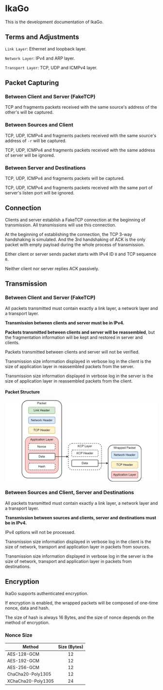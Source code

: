 # IkaGo

This is the development documentation of IkaGo.

## Terms and Adjustments

`Link Layer`: Ethernet and loopback layer.

`Network Layer`: IPv4 and ARP layer.

`Transport Layer`: TCP, UDP and ICMPv4 layer.

## Packet Capturing

### Between Client and Server (FakeTCP)

TCP and fragments packets received with the same source's address of the other's will be captured.

### Between Sources and Client

TCP, UDP, ICMPv4 and fragments packets received with the same source's address of `-r` will be captured.

TCP, UDP, ICMPv4 and fragments packets received with the same address of server will be ignored.

### Between Server and Destinations

TCP, UDP, ICMPv4 and fragments packets will be captured.

TCP, UDP, ICMPv4 and fragments packets received with the same port of server's listen port will be ignored.

## Connection

Clients and server establish a FakeTCP connection at the beginning of transmission. All transmissions will use this connection.

At the beginning of establishing the connection, the TCP 3-way handshaking is simulated. And the 3rd handshaking of ACK is the only packet with empty payload during the whole process of transmission.

Either client or server sends packet starts with IPv4 ID `0` and TCP sequence `0`.

Neither client nor server replies ACK passively.

## Transmission

### Between Client and Server (FakeTCP)

All packets transmitted must contain exactly a link layer, a network layer and a transport layer.

**Transmission between clients and server must be in IPv4.**

**Packets transmitted between clients and server will be reassembled**, but the fragmentation information will be kept and restored in server and clients.

Packets transmitted between clients and server will not be verified.

Transmission size information displayed in verbose log in the client is the size of application layer in reassembled packets from the server.

Transmission size information displayed in verbose log in the server is the size of application layer in reassembled packets from the client.

#### Packet Structure

<p align="center">
  <img src="/assets/packet.jpg" alt="diagram">
</p>

### Between Sources and Client, Server and Destinations

All packets transmitted must contain exactly a link layer, a network layer and a transport layer.

**Transmission between sources and clients, server and destinations must be in IPv4.**

IPv4 options will not be processed.

Transmission size information displayed in verbose log in the client is the size of network, transport and application layer in packets from sources.

Transmission size information displayed in verbose log in the server is the size of network, transport and application layer in packets from destinations.

## Encryption

IkaGo supports authenticated encryption.

If encryption is enabled, the wrapped packets will be composed of one-time nonce, data and hash.

The size of hash is always 16 Bytes, and the size of nonce depends on the method of encryption.

### Nonce Size

| Method      | Size (Bytes) |
| ----------- | :---: |
| AES-128-GCM | 12 |
| AES-192-GCM | 12 |
| AES-256-GCM | 12 |
| ChaCha20-Poly1305 | 12 |
| XChaCha20-Poly1305 | 24 |

